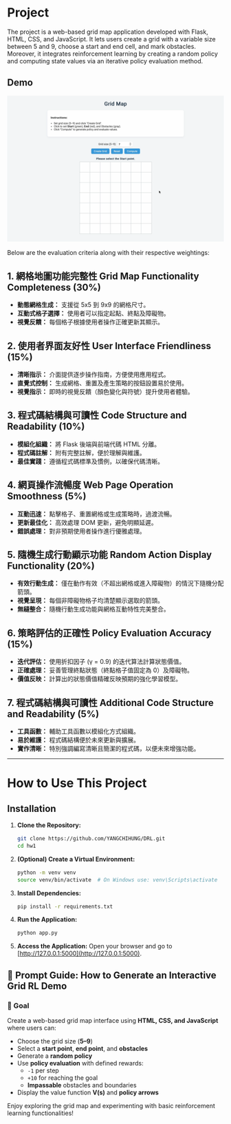 # Project 

The project is a web-based grid map application developed with Flask, HTML, CSS, and JavaScript. It lets users create a grid with a variable size between 5 and 9, choose a start and end cell, and mark obstacles. Moreover, it integrates reinforcement learning by creating a random policy and computing state values via an iterative policy evaluation method.

## Demo
![Demo](static/demo.gif)

Below are the evaluation criteria along with their respective weightings:

## 1. 網格地圖功能完整性 Grid Map Functionality Completeness (30%)
- **動態網格生成：** 支援從 5x5 到 9x9 的網格尺寸。  
- **互動式格子選擇：** 使用者可以指定起點、終點及障礙物。  
- **視覺反饋：** 每個格子根據使用者操作正確更新其顯示。

## 2. 使用者界面友好性 User Interface Friendliness (15%)
- **清晰指示：** 介面提供逐步操作指南，方便使用應用程式。  
- **直覺式控制：** 生成網格、重置及產生策略的按鈕設置易於使用。  
- **視覺指示：** 即時的視覺反饋（顏色變化與符號）提升使用者體驗。

## 3. 程式碼結構與可讀性 Code Structure and Readability (10%)
- **模組化組織：** 將 Flask 後端與前端代碼 HTML 分離。  
- **程式碼註解：** 附有完整註解，便於理解與維護。  
- **最佳實踐：** 遵循程式碼標準及慣例，以確保代碼清晰。

## 4. 網頁操作流暢度 Web Page Operation Smoothness (5%)
- **互動迅速：** 點擊格子、重置網格或生成策略時，過渡流暢。  
- **更新最佳化：** 高效處理 DOM 更新，避免明顯延遲。  
- **錯誤處理：** 對非預期使用者操作進行優雅處理。

## 5. 隨機生成行動顯示功能 Random Action Display Functionality (20%)
- **有效行動生成：** 僅在動作有效（不超出網格或進入障礙物）的情況下隨機分配箭頭。  
- **視覺呈現：** 每個非障礙物格子均清楚顯示選取的箭頭。  
- **無縫整合：** 隨機行動生成功能與網格互動特性完美整合。

## 6. 策略評估的正確性 Policy Evaluation Accuracy (15%)
- **迭代評估：** 使用折扣因子 (γ = 0.9) 的迭代算法計算狀態價值。  
- **正確處理：** 妥善管理終點狀態（終點格子值固定為 0）及障礙物。  
- **價值反映：** 計算出的狀態價值精確反映預期的強化學習模型。

## 7. 程式碼結構與可讀性 Additional Code Structure and Readability (5%)
- **工具函數：** 輔助工具函數以模組化方式組織。  
- **易於維護：** 程式碼結構便於未來更新與擴展。  
- **實作清晰：** 特別強調編寫清晰且簡潔的程式碼，以便未來增強功能。

---

# How to Use This Project

## Installation
1. **Clone the Repository:**
   ```bash
   git clone https://github.com/YANGCHIHUNG/DRL.git
   cd hw1
   ```
2. **(Optional) Create a Virtual Environment:**
   ```bash
   python -m venv venv
   source venv/bin/activate  # On Windows use: venv\Scripts\activate
   ```
3. **Install Dependencies:**
   ```bash
   pip install -r requirements.txt
   ```
4. **Run the Application:**
   ```bash
   python app.py
   ```
5. **Access the Application:**
   Open your browser and go to [http://127.0.0.1:5000](http://127.0.0.1:5000).

## 🧭 Prompt Guide: How to Generate an Interactive Grid RL Demo

### 🎯 Goal

Create a web-based grid map interface using **HTML, CSS, and JavaScript** where users can:

- Choose the grid size (**5–9**)
- Select a **start point**, **end point**, and **obstacles**
- Generate a **random policy**
- Use **policy evaluation** with defined rewards:
  - `-1` per step  
  - `+10` for reaching the goal  
  - **Impassable** obstacles and boundaries
- Display the value function **V(s)** and **policy arrows**


Enjoy exploring the grid map and experimenting with basic reinforcement learning functionalities!

